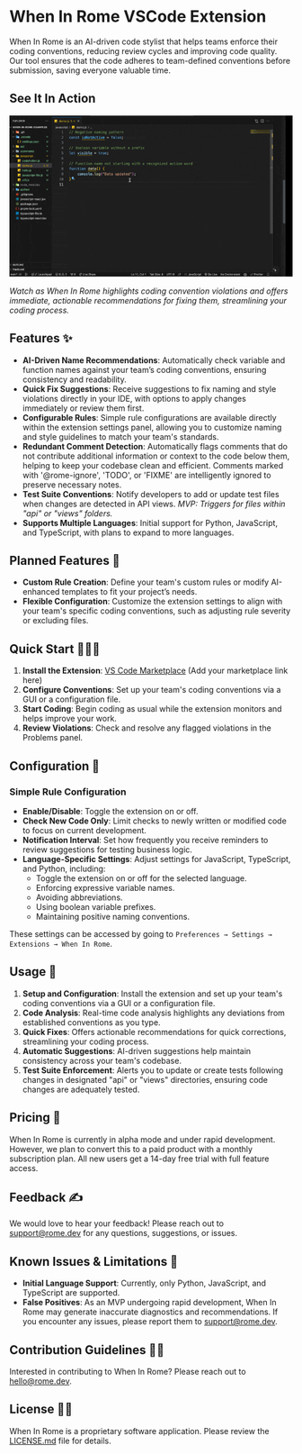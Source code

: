 # When In Rome VSCode Extension

When In Rome is an AI-driven code stylist that helps teams enforce their coding conventions, reducing review cycles and improving code quality. Our tool ensures that the code adheres to team-defined conventions before submission, saving everyone valuable time.

## See It In Action

![Quick Fix Suggestions](assets/gifs/quick-fix-demo.gif)

*Watch as When In Rome highlights coding convention violations and offers immediate, actionable recommendations for fixing them, streamlining your coding process.*

## Features ✨

- **AI-Driven Name Recommendations**: Automatically check variable and function names against your team’s coding conventions, ensuring consistency and readability.
- **Quick Fix Suggestions**: Receive suggestions to fix naming and style violations directly in your IDE, with options to apply changes immediately or review them first.
- **Configurable Rules**: Simple rule configurations are available directly within the extension settings panel, allowing you to customize naming and style guidelines to match your team's standards.
- **Redundant Comment Detection**: Automatically flags comments that do not contribute additional information or context to the code below them, helping to keep your codebase clean and efficient. Comments marked with '@rome-ignore', 'TODO', or 'FIXME' are intelligently ignored to preserve necessary notes.
- **Test Suite Conventions**: Notify developers to add or update test files when changes are detected in API views. *MVP: Triggers for files within "api" or "views" folders.*
- **Supports Multiple Languages**: Initial support for Python, JavaScript, and TypeScript, with plans to expand to more languages.

## Planned Features 🧭

- **Custom Rule Creation**: Define your team's custom rules or modify AI-enhanced templates to fit your project’s needs.
- **Flexible Configuration**: Customize the extension settings to align with your team's specific coding conventions, such as adjusting rule severity or excluding files.

## Quick Start 🏃‍♂️💨

1. **Install the Extension**: [VS Code Marketplace](#) (Add your marketplace link here)
2. **Configure Conventions**: Set up your team's coding conventions via a GUI or a configuration file.
3. **Start Coding**: Begin coding as usual while the extension monitors and helps improve your work.
4. **Review Violations**: Check and resolve any flagged violations in the Problems panel.

## Configuration 🧪

### Simple Rule Configuration

- **Enable/Disable**: Toggle the extension on or off.
- **Check New Code Only**: Limit checks to newly written or modified code to focus on current development.
- **Notification Interval**: Set how frequently you receive reminders to review suggestions for testing business logic.
- **Language-Specific Settings**: Adjust settings for JavaScript, TypeScript, and Python, including:
  - Toggle the extension on or off for the selected language.
  - Enforcing expressive variable names.
  - Avoiding abbreviations.
  - Using boolean variable prefixes.
  - Maintaining positive naming conventions.

These settings can be accessed by going to `Preferences → Settings → Extensions → When In Rome`.

## Usage 📖

1. **Setup and Configuration**: Install the extension and set up your team's coding conventions via a GUI or a configuration file.
2. **Code Analysis**: Real-time code analysis highlights any deviations from established conventions as you type.
3. **Quick Fixes**: Offers actionable recommendations for quick corrections, streamlining your coding process.
4. **Automatic Suggestions**: AI-driven suggestions help maintain consistency across your team's codebase.
5. **Test Suite Enforcement**: Alerts you to update or create tests following changes in designated "api" or "views" directories, ensuring code changes are adequately tested.

## Pricing 🤑

When In Rome is currently in alpha mode and under rapid development. However, we plan to convert this to a paid product with a monthly subscription plan. All new users get a 14-day free trial with full feature access.

## Feedback ✍️

We would love to hear your feedback! Please reach out to [support@rome.dev](mailto:support@rome.dev) for any questions, suggestions, or issues.

## Known Issues & Limitations 🐞

- **Initial Language Support**: Currently, only Python, JavaScript, and TypeScript are supported.
- **False Positives**: As an MVP undergoing rapid development, When In Rome may generate inaccurate diagnostics and recommendations. If you encounter any issues, please report them to [support@rome.dev](mailto:support@rome.dev).

## Contribution Guidelines 👯‍♀️

Interested in contributing to When In Rome? Please reach out to [hello@rome.dev](mailto:hello@rome.dev).

## License 👮‍♂️

When In Rome is a proprietary software application. Please review the [LICENSE.md](LICENSE) file for details.

